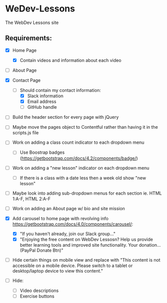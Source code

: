 # WeDev-Lessons
The WebDev Lessons site

## Requirements:
- [x] Home Page
  - [x] Contain videos and information about each video
- [ ] About Page
- [x] Contact Page
  - [ ] Should contain my contact information:
    - [x] Slack information
    - [x] Email address
    - [ ] GitHub handle

- [ ] Build the header section for every page with jQuery

- [ ] Maybe move the pages object to Contentful rather than having it in the scripts.js file

- [ ] Work on adding a class count indicator to each dropdown menu
    - [ ] Use Boostrap badges (https://getbootstrap.com/docs/4.2/components/badge/)
    
- [ ] Work on adding a "new lesson" indicator on each dropdown menu 
    - [ ] If there is a class with a date less then a week old show "new lesson"
    
- [ ] Maybe look into adding sub-dropdown menus for each section ie. HTML 1:A-F, HTML 2:A-F

- [ ] Work on adding an About page w/ bio and site mission

- [x] Add carousel to home page with revolving info https://getbootstrap.com/docs/4.0/components/carousel/:
    - [x] "If you haven't already, join our Slack group..."
    - [x] "Enjoying the free content on WebDev Lessosn? Help us provide better learning tools and improved site functionality. Your donation... (PayPal Donate Btn)"
    
- [ ] Hide certain things on mobile view and replace with "This content is not accessible on a mobile device. Please switch to a tablet or desktop/laptop device to view this content."

 - [ ] Hide:
      - [ ] Video descriptions
      - [ ] Exercise buttons
